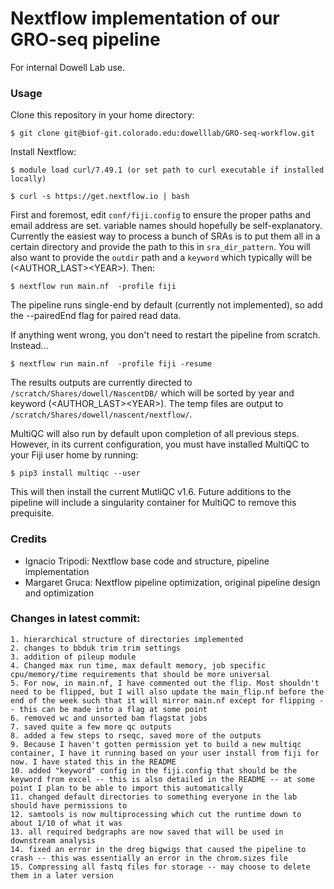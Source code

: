 # Nextflow implementation of our GRO-seq pipeline

For internal Dowell Lab use.

### Usage

Clone this repository in your home directory:

    $ git clone git@biof-git.colorado.edu:dowelllab/GRO-seq-workflow.git

Install Nextflow:

    $ module load curl/7.49.1 (or set path to curl executable if installed locally)
    
    $ curl -s https://get.nextflow.io | bash

First and foremost, edit `conf/fiji.config` to ensure the proper paths and email address are set. variable names should hopefully be self-explanatory. Currently the easiest way to process a bunch of SRAs is to put them all in a certain directory and provide the path to this in `sra_dir_pattern`. You will also want to provide the `outdir` path and a `keyword` which typically will be (\<AUTHOR_LAST>\<YEAR>). Then:

    $ nextflow run main.nf  -profile fiji
    
The pipeline runs single-end by default (currently not implemented), so add the --pairedEnd flag for paired read data.

If anything went wrong, you don't need to restart the pipeline from scratch. Instead...

    $ nextflow run main.nf  -profile fiji -resume

The results outputs are currently directed to `/scratch/Shares/dowell/NascentDB/` which will be sorted by year and keyword (\<AUTHOR_LAST>\<YEAR>). The temp files are output to `/scratch/Shares/dowell/nascent/nextflow/`.

MultiQC will also run by default upon completion of all previous steps. However, in its current configuration, you must have installed MultiQC to your Fiji user home by running:

    $ pip3 install multiqc --user
    
This will then install the current MutliQC v1.6. Future additions to the pipeline will include a singularity container for MultiQC to remove this prequisite.

### Credits

* Ignacio Tripodi: Nextflow base code and structure, pipeline implementation
* Margaret Gruca: Nextflow pipeline optimization, original pipeline design and optimization

### Changes in latest commit:

    1. hierarchical structure of directories implemented
    2. changes to bbduk trim trim settings
    3. addition of pileup module
    4. Changed max run time, max default memory, job specific cpu/memory/time requirements that should be more universal
    5. For now, in main.nf, I have commented out the flip. Most shouldn't need to be flipped, but I will also update the main_flip.nf before the end of the week such that it will mirror main.nf except for flipping -- this can be made into a flag at some point
    6. removed wc and unsorted bam flagstat jobs
    7. saved quite a few more qc outputs
    8. added a few steps to rseqc, saved more of the outputs
    9. Because I haven't gotten permission yet to build a new multiqc container, I have it running based on your user install from fiji for now. I have stated this in the README
    10. added "keyword" config in the fiji.config that should be the keyword from excel -- this is also detailed in the README -- at some point I plan to be able to import this automatically
    11. changed default directories to something everyone in the lab should have permissions to
    12. samtools is now multiprocessing which cut the runtime down to about 1/10 of what it was
    13. all required bedgraphs are now saved that will be used in downstream analysis
    14. fixed an error in the dreg bigwigs that caused the pipeline to crash -- this was essentially an error in the chrom.sizes file
    15. Compressing all fastq files for storage -- may choose to delete them in a later version
